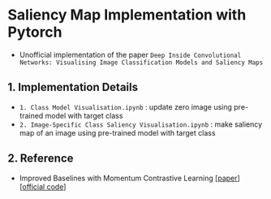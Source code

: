 # Saliency Map Implementation with Pytorch
- Unofficial implementation of the paper `Deep Inside Convolutional Networks: Visualising Image Classification Models and Saliency Maps`


## 1. Implementation Details
- `1. Class Model Visualisation.ipynb` : update zero image using pre-trained model with target class
- `2. Image-Specific Class Saliency Visualisation.ipynb` : make saliency map of an image using pre-trained model with target class


## 2. Reference
- Improved Baselines with Momentum Contrastive Learning [[paper](https://arxiv.org/abs/2003.04297)] [[official code](https://github.com/facebookresearch/moco)]
